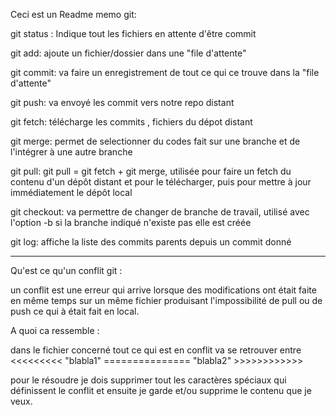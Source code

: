 Ceci est un Readme memo git:


git status : 
Indique tout les fichiers en attente d'être commit

git add:
ajoute un fichier/dossier dans une "file d'attente"

git commit:
va faire un enregistrement de tout ce qui ce trouve dans la "file d'attente"

git push:
va envoyé les commit vers notre repo distant

git fetch:
télécharge les commits , fichiers du dépot distant

git merge:
permet de selectionner du codes fait sur une branche et de l'intégrer à une autre branche

git pull:
git pull = git fetch + git merge,
utilisée pour faire un fetch du contenu d'un dépôt distant et pour le télécharger, puis pour mettre à jour immédiatement le dépôt local 

git checkout:
va permettre de changer de branche de travail, utilisé avec l'option -b si la branche indiqué n'existe pas elle est créée

git log:
affiche la liste des commits parents depuis un commit donné

  ----------------------------
  
  Qu'est ce qu'un conflit git :
  
  un conflit est une erreur qui arrive lorsque des modifications ont était faite en même temps sur un même fichier produisant l'impossibilité de pull ou de push ce qui à était fait en local.
  
  A quoi ca ressemble :
  
  dans le fichier concerné tout ce qui est en conflit va se retrouver entre  
  <<<<<<<<< "blabla1" =============== "blabla2" >>>>>>>>>>>>
  
  pour le résoudre je dois supprimer tout les caractères spéciaux qui définissent le conflit et ensuite je garde et/ou supprime le contenu que je veux.
  



